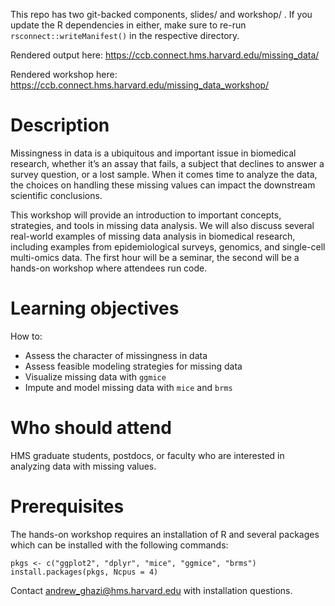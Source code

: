 This repo has two git-backed components, slides/ and workshop/ . If you update the R dependencies in either, make sure to re-run `rsconnect::writeManifest()` in the respective directory.

Rendered output here: https://ccb.connect.hms.harvard.edu/missing_data/

Rendered workshop here: https://ccb.connect.hms.harvard.edu/missing_data_workshop/

# Description

Missingness in data is a ubiquitous and important issue in biomedical research, whether it’s an assay that fails, a subject that declines to answer a survey question, or a lost sample. When it comes time to analyze the data, the choices on handling these missing values can impact the downstream scientific conclusions.

This workshop will provide an introduction to important concepts, strategies, and tools in missing data analysis. We will also discuss several real-world examples of missing data analysis in biomedical research, including examples from epidemiological surveys, genomics, and single-cell multi-omics data. The first hour will be a seminar, the second will be a hands-on workshop where attendees run code.

# Learning objectives

How to:
* Assess the character of missingness in data
* Assess feasible modeling strategies for missing data
* Visualize missing data with `ggmice`
* Impute and model missing data with `mice` and `brms`

# Who should attend

HMS graduate students, postdocs, or faculty who are interested in analyzing data with missing values.

# Prerequisites

The hands-on workshop requires an installation of R and several packages which can be installed with the following commands:

```{r}
pkgs <- c("ggplot2", "dplyr", "mice", "ggmice", "brms")
install.packages(pkgs, Ncpus = 4)
```

Contact andrew_ghazi@hms.harvard.edu with installation questions. 

